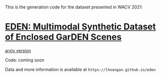 This is the generation code for the dataset presented in WACV 2021:

# [EDEN: Multimodal Synthetic Dataset of Enclosed GarDEN Scenes](https://openaccess.thecvf.com/content/WACV2021/papers/Le_EDEN_Multimodal_Synthetic_Dataset_of_Enclosed_GarDEN_Scenes_WACV_2021_paper.pdf)

[arxiv version](https://arxiv.org/abs/2011.04389)

Code: coming soon

Data and more information is available at `https://lhoangan.github.io/eden`

